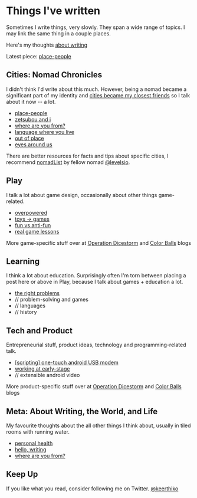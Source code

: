 ---
---

# Things I've written

Sometimes I write things, very slowly. They span a wide range of topics. I may link the same thing in a couple places. 

Here's my thoughts [about writing](introwriting.html)

Latest piece: [place-people](cities.html)

## <a name="nomadchronicles"></a>Cities: Nomad Chronicles
I didn't think I'd write about this much. However, being a nomad became a significant part of my identity and [cities became my closest friends](cities.html) so I talk about it now -- a lot.

- [place-people](cities.html)
- [zetsubou and i](zetsubou.html)
- [where are you from?](fromwhere.html)
- [language where you live](languageliving.html)
- [out of place](whatido.html)
- [eyes around us](eyes.html)

There are better resources for facts and tips about specific cities, I recommend [nomadList](nomadlist.io) by fellow nomad [@levelsio](https://twitter.com/levelsio).

## <a name="play"></a>Play

I talk a lot about game design, occasionally about other things game-related.

- [overpowered](overpowered.html)
- [toys -> games](toys.html)
- [fun vs anti-fun](antifun.html)
- [real game lessons](gamelessons.html)

More game-specific stuff over at [Operation Dicestorm](https://dicestormgame.com/blog/) and [Color Balls](https://colorballsgame.com/blog/) blogs


## <a name="learning"></a>Learning

I think a lot about education. Surprisingly often I'm torn between placing a post here or above in Play, because I talk about games + education a lot.

- [the right problems](rightproblems.html)
- // problem-solving and games
- // languages
- // history


## Tech and Product

Entrepreneurial stuff, product ideas, technology and programming-related talk.

- [[scripting] one-touch android USB modem](android_modem.html)
- [working at early-stage](startupsymptoms.html)
- // extensible android video

More product-specific stuff over at [Operation Dicestorm](https://dicestormgame.com/blog/) and [Color Balls](https://colorballsgame.com/blog/) blogs

## Meta: About Writing, the World, and Life

My favourite thoughts about the all other things I think about, usually in tiled rooms with running water.

- [personal health](health.html)
- [hello, writing](introwriting.html)
- [where are you from?](fromwhere.html)

## Keep Up

If you like what you read, consider following me on Twitter.
<a href="https://twitter.com/keerthiko" class="twitter-follow-button" data-show-count="false">@keerthiko</a>
<script>!function(d,s,id){var js,fjs=d.getElementsByTagName(s)[0],p=/^http:/.test(d.location)?'http':'https';if(!d.getElementById(id)){js=d.createElement(s);js.id=id;js.src=p+'://platform.twitter.com/widgets.js';fjs.parentNode.insertBefore(js,fjs);}}(document, 'script', 'twitter-wjs');</script>
